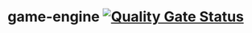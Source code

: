 # game-engine [![Quality Gate Status](https://sonarcloud.io/api/project_badges/measure?project=azeuio_game-engine-mirror&metric=alert_status)](https://sonarcloud.io/summary/new_code?id=azeuio_game-engine-mirror)